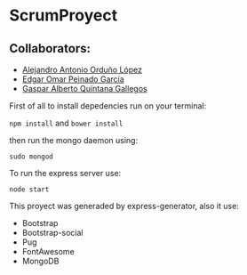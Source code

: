 # ScrumProyect

## Collaborators:
- [Alejandro Antonio Orduño López](https://github.com/AlexOrdu)
- [Edgar Omar Peinado García](https://github.com/EdgarOPG)
- [Gaspar Alberto Quintana Gallegos](https://github.com/gaqg)

First of all to install depedencies run on your terminal:

`npm install` and `bower install`

then run the mongo daemon using:

`sudo mongod`

To run the express server use:

`node start`

This proyect was generaded by express-generator, also it use:
- Bootstrap
- Bootstrap-social 
- Pug
- FontAwesome
- MongoDB
